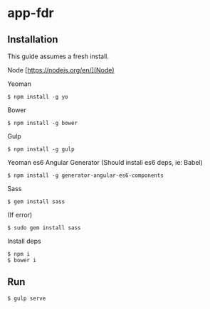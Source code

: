 # app-fdr

## Installation

This guide assumes a fresh install.

Node
[https://nodejs.org/en/](Node)

Yeoman
```
$ npm install -g yo
```

Bower
```
$ npm install -g bower
```

Gulp
```
$ npm install -g gulp
```

Yeoman es6 Angular Generator
(Should install es6 deps, ie: Babel)
```
$ npm install -g generator-angular-es6-components
```

Sass
```
$ gem install sass
```
(If error)

```
$ sudo gem install sass
```

Install deps
```
$ npm i
$ bower i
```

## Run
```
$ gulp serve
```
